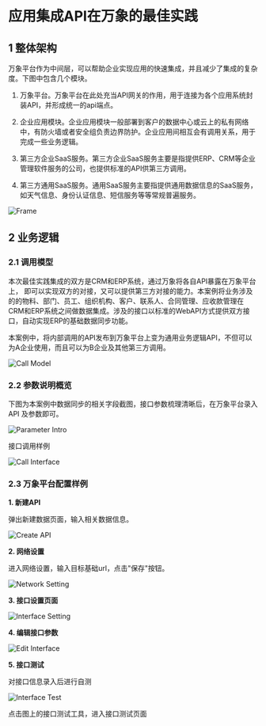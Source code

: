 # 应用集成API在万象的最佳实践 

## 1 整体架构 

万象平台作为中间层，可以帮助企业实现应用的快速集成，并且减少了集成的复杂度。下图中包含几个模块。

1. 万象平台。万象平台在此处充当API网关的作用，用于连接为各个应用系统封装API，并形成统一的api端点。 

2. 企业应用模块。企业应用模块一般部署到客户的数据中心或云上的私有网络中，有防火墙或者安全组负责边界防护。企业应用间相互会有调用关系，用于完成一些业务逻辑。 

3. 第三方企业SaaS服务。第三方企业SaaS服务主要是指提供ERP、CRM等企业管理软件服务的公司，也提供标准的API供第三方调用。 

4. 第三方通用SaaS服务。通用SaaS服务主要指提供通用数据信息的SaaS服务，如天气信息、身份认证信息、短信服务等等常规普遍服务。

![Frame](../../../../image/JDCloud-WhitePaper/JDCloud-WhitePaper-Best-Practice-with-HeZhongWeiYi-Asset-Management/3.png)

## 2 业务逻辑 

### 2.1 调用模型 

本次最佳实践集成的双方是CRM和ERP系统，通过万象将各自API暴露在万象平台 上， 即可以实现双方的对接，又可以提供第三方对接的能力。本案例将业务涉及的的物料、部门、员工、组织机构、客户、联系人、合同管理、应收款管理在CRM和ERP系统之间做数据集成。涉及的接口以标准的WebAPI方式提供双方接口，自动实现ERP的基础数据同步功能。

本案例中，将内部调用的API发布到万象平台上变为通用业务逻辑API，不但可以为A企业使用，而且可以为B企业及其他第三方调用。 

![Call Model](../../../../image/JDCloud-WhitePaper/JDCloud-WhitePaper-Best-Practice-with-HeZhongWeiYi-Asset-Management/4.png)

### 2.2 参数说明概览 

下图为本案例中数据同步的相关字段截图，接口参数梳理清晰后，在万象平台录入 API 及参数即可。 

![Parameter Intro](../../../../image/JDCloud-WhitePaper/JDCloud-WhitePaper-Best-Practice-with-HeZhongWeiYi-Asset-Management/4.png)

接口调用样例 

![Call Interface](../../../../image/JDCloud-WhitePaper/JDCloud-WhitePaper-Best-Practice-with-HeZhongWeiYi-Asset-Management/5.png)

### 2.3 万象平台配置样例 

**1. 新建API**

弹出新建数据页面，输入相关数据信息。

![Create API](../../../../image/JDCloud-WhitePaper/JDCloud-WhitePaper-Best-Practice-with-HeZhongWeiYi-Asset-Management/6.png)

**2. 网络设置**

进入网络设置，输入目标基础url，点击"保存"按钮。 

![Network Setting](../../../../image/JDCloud-WhitePaper/JDCloud-WhitePaper-Best-Practice-with-HeZhongWeiYi-Asset-Management/6.png)
 
**3. 接口设置页面** 

![Interface Setting](../../../../image/JDCloud-WhitePaper/JDCloud-WhitePaper-Best-Practice-with-HeZhongWeiYi-Asset-Management/7.png)

**4. 编辑接口参数** 

![Edit Interface](../../../../image/JDCloud-WhitePaper/JDCloud-WhitePaper-Best-Practice-with-HeZhongWeiYi-Asset-Management/8.png)

**5. 接口测试** 

对接口信息录入后进行自测 

![Interface Test](../../../../image/JDCloud-WhitePaper/JDCloud-WhitePaper-Best-Practice-with-HeZhongWeiYi-Asset-Management/9.png)

点击图上的接口测试工具，进入接口测试页面 
